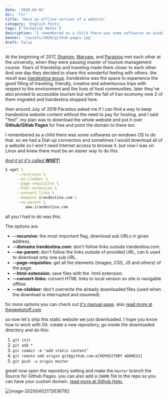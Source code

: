 ```yaml
---
date: '2020-04-02'
dir: 'ltr'
title: 'Have an offline version of a website'
category: 'English Posts'
tags: ['Technical Notes']
description: "I remembered as a child there was some softwares on windows OS to do that. so we had a Dial-up connection and sometimes I would download all of a website so I won't need Internet access to browse it. but now I was on Linux and knew there must be an easier way to do this."
banner: '/assets/2020/github-pages.jpg'
draft: false
---
```


At the beginning of 2017, [Shamim](https://irandestina.github.io/website/index.html%3Fp=1269.html), [Maryam](https://irandestina.github.io/website/index.html%3Fp=1273.html), and [Parastoo](https://likeaswallow.com/) met each other at the university, when they were passing master of tourism management course. Years of friendship and traveling made them closer to each other. And one day they decided to share this wonderful feeling with others. the result was [Irandestina group](https://irandestina.github.io/website/). Irandestina was the space to experience the good filling of traveling. friendly, creative and adventurous trips with respect to the environment and the lives of host communities. later they've also pivoted to accessible tourism but with the fall of Iran economy now 2 of them migrated and Irandestina stopped here.

then around July of 2019 Parastoo asked me if I can find a way to keep Irandestina website content without the need to pay for hosting. and I said "Yes!". my plan was to download the whole website and put it over **Github/Gitlab Pages** for free and point the domain to there too.

I remembered as a child there was some softwares on windows OS to do that. so we had a Dial-up connection and sometimes I would download all of a website so I won't need Internet access to browse it. but now I was on Linux and knew there must be an easier way to do this.

[_And it is! it's called **WGET**!_](https://en.wikipedia.org/wiki/Wget)

```bash
$ wget \
     --recursive \
     --no-clobber \
     --page-requisites \
     --html-extension \
     --convert-links \
     --domains irandestina.com \
     --no-parent \
         www.irandestina.com
```

all you I had to do was this.

The options are:

- **--recursive:** the most important flag, download sub URLs in given address.
- **--domains irandestina.com:** don't follow links outside irandestina.com.
- **--no-parent:** don't follow the links outside of provided URL, can b used to download only one sub URL.
- **--page-requisites:** get all the elements (images, CSS, JS and others) of the page.
- **--html-extension:** save files with the .html extension.
- **--convert-links:** convert HTML links to local version so site is navigable offline.
- **--no-clobber:** don't overwrite the already downloaded files (used when the download is interrupted and resumed).

for more options you can check out [it's manual page](https://www.gnu.org/software/wget/manual/html_node/Recursive-Retrieval-Options.html). also [read more at thegeekstuff.com](https://www.thegeekstuff.com/2009/09/the-ultimate-wget-download-guide-with-15-awesome-examples/)

so now let's ship this static website we just downloaded. I hope you know how to work with Git. create a new repository, go inside the downloaded directory and do this:

1. `git init`
2. `git add *`
3. `git commit -m "add static content"`
4. `git remote add origin git@github.com:m[REPOSITORY ADDRESS]`
5. `git push -u origin master`

great! now open the repository setting and make the `master` branch the Source for Github Pages. you can also add a `CNAME` file to the repo so you can have your custom domain. [read more at Github Help.](https://help.github.com/en/github/working-with-github-pages/configuring-a-custom-domain-for-your-github-pages-site)

![image-20200402172636792](/assets/2020/github-pages.jpg)
